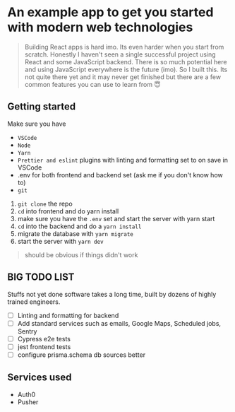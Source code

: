 # An example app to get you started with modern web technologies

> Building React apps is hard imo. Its even harder when you start from scratch. Honestly I haven't seen a single successful project using React and some JavaScript backend. There is so much potential here and using JavaScript everywhere is the future (imo). So I built this. Its not quite there yet and it may never get finished but there are a few common features you can use to learn from 😇

## Getting started

Make sure you have

- `VSCode`
- `Node`
- `Yarn`
- `Prettier and eslint` plugins with linting and formatting set to on save in VSCode
- .env for both frontend and backend set (ask me if you don't know how to)
- `git`

1. `git clone` the repo
2. `cd` into frontend and do yarn install
3. make sure you have the `.env` set and start the server with yarn start
4. `cd` into the backend and do a `yarn install`
5. migrate the database with `yarn migrate`
6. start the server with `yarn dev`

> should be obvious if things didn't work

## BIG TODO LIST

Stuffs not yet done software takes a long time, built by dozens of highly trained engineers.

- [ ] Linting and formatting for backend
- [ ] Add standard services such as emails, Google Maps, Scheduled jobs, Sentry
- [ ] Cypress e2e tests
- [ ] jest frontend tests
- [ ] configure prisma.schema db sources better

## Services used

- Auth0
- Pusher
